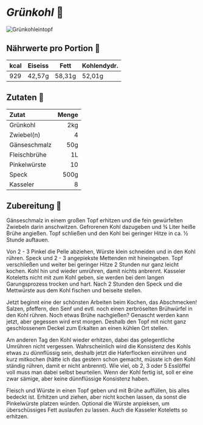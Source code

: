 # _Grünkohl_ :stew:

![Grünkohleintopf](https://images.unsplash.com/photo-1539207107274-c576d0d5b375?ixlib=rb-4.0.3&ixid=MnwxMjA3fDB8MHxzZWFyY2h8NXx8a2FsZXxlbnwwfHwwfHw%3D&auto=format&fit=crop&w=1100&q=60)

## Nährwerte pro Portion :fork_and_knife:

|kcal | Eiseiss | Fett | Kohlendydr.|
|-----|----------|------|---------|
|929 |42,57g |58,31g |  52,01g|


## Zutaten :bento:

| Zutat | Menge |
|:------|-------:|
|Grünkohl|2kg|
|Zwiebel(n)|4|
|Gänseschmalz | 50g|
|Fleischbrühe | 1L
|Pinkelwürste | 10|
|Speck| 500g|
|Kasseler | 8|


## Zubereitung :stew:
Gänseschmalz in einem großen Topf erhitzen und die fein gewürfelten Zwiebeln darin anschwitzen. Gefrorenen Kohl dazugeben und ¾ Liter heiße Brühe angießen. Topf schließen und den Kohl bei geringer Hitze in ca. ½ Stunde auftauen.

Von 2 - 3 Pinkel die Pelle abziehen, Würste klein schneiden und in den Kohl rühren. Speck und 2 - 3 angepiekste Mettenden mit hineingeben. Topf verschließen und weiter bei geringer Hitze 2 Stunden nur ganz leicht kochen. Kohl hin und wieder umrühren, damit nichts anbrennt. Kasseler Koteletts nicht mit zum Kohl geben, sie werden bei dem langen Garungsprozess trocken und hart. Nach 2 Stunden den Speck und die Mettwürste aus dem Kohl fischen und beiseite stellen.

Jetzt beginnt eine der schönsten Arbeiten beim Kochen, das Abschmecken! Salzen, pfeffern, den Senf und evtl. noch einen zerbröselten Brühwürfel in den Kohl rühren. Noch etwas Brühe nachgießen? Genascht werden kann jetzt, aber gegessen wird erst morgen. Deshalb den Topf mit nicht ganz geschlossenem Deckel zum Erkalten an einen kühlen Ort stellen.

Am anderen Tag den Kohl wieder erhitzen, dabei das gelegentliche Umrühren nicht vergessen. Wahrscheinlich wird die Konsistenz des Kohls etwas zu dünnflüssig sein, deshalb jetzt die Haferflocken einrühren und kurz mitkochen (hätte ich das gestern schon gemacht, müsste ich den Kohl ständig rühren, damit er nicht anbrennt). Wie viel, ob 2, 3 oder 5 Esslöffel voll muss man dabei selbst beurteilen. Wenn der Kohl fertig ist, soll er eine zwar sämige, aber keine dünnflüssige Konsistenz haben.

Fleisch und Würste in einen Topf geben und mit Brühe auffüllen, bis alles bedeckt ist. Erhitzen und ziehen, aber nicht kochen lassen, da sonst die Pinkelwürste platzen würden. Optional die Würste anpieksen, um überschüssiges Fett auslaufen zu lassen. Auch die Kasseler Koteletts so erhitzen.

